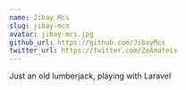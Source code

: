 ```yaml
---
name: Jibay Mcs
slug: jibay-mcs
avatar: jibay-mcs.jpg
github_url: https://github.com/JibayMcs
twitter_url: https://twitter.com/ZeAmateis
---
```


Just an old lumberjack, playing with Laravel